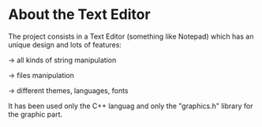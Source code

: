 # About the Text Editor 

The project consists in a Text Editor (something like Notepad) which has an unique design and lots of features: 

-> all kinds of string manipulation

-> files manipulation

-> different themes, languages, fonts

It has been used only the C++ languag and only the "graphics.h" library for the graphic part. 

